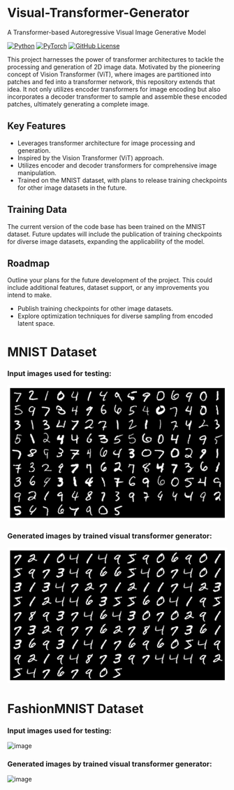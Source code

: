 # Visual-Transformer-Generator
A Transformer-based Autoregressive Visual Image Generative Model

[![Python](https://img.shields.io/badge/Python-3.9%2B-blue)](https://www.python.org/)
[![PyTorch](https://img.shields.io/badge/PyTorch-2.0%2B-orange)](https://pytorch.org/)
[![GitHub License](https://img.shields.io/badge/license-MIT-blue.svg)](LICENSE)

This project harnesses the power of transformer architectures to tackle the processing and generation of 2D image data. Motivated by the pioneering concept of Vision Transformer (ViT), where images are partitioned into patches and fed into a transformer network, this repository extends that idea. It not only utilizes encoder transformers for image encoding but also incorporates a decoder transformer to sample and assemble these encoded patches, ultimately generating a complete image.

## Key Features

- Leverages transformer architecture for image processing and generation.
- Inspired by the Vision Transformer (ViT) approach.
- Utilizes encoder and decoder transformers for comprehensive image manipulation.
- Trained on the MNIST dataset, with plans to release training checkpoints for other image datasets in the future.

## Training Data

The current version of the code base has been trained on the MNIST dataset. Future updates will include the publication of training checkpoints for diverse image datasets, expanding the applicability of the model.


## Roadmap

Outline your plans for the future development of the project. This could include additional features, dataset support, or any improvements you intend to make.

- Publish training checkpoints for other image datasets.
- Explore optimization techniques for diverse sampling from encoded latent space.

# MNIST Dataset
### Input images used for testing:
![Input images used for testing](models/images/input_images.png)

### Generated images by trained visual transformer generator:
![Input images used for testing](models/images/generated_images.png)

# FashionMNIST Dataset
### Input images used for testing:
![image](https://github.com/mertyigit/Visual_Transformer_Generator/assets/18360028/5a307cf8-4cac-4ca4-ab8b-f35bfcfebc75)

### Generated images by trained visual transformer generator:
![image](https://github.com/mertyigit/Visual_Transformer_Generator/assets/18360028/d890e675-2645-4609-8808-76bf5c99c28e)


